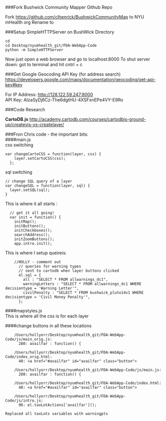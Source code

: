 
###Fork Bushwick Community Mapper Github Repo

Fork https://github.com/clhenrick/BushwickCommunityMap to NYU mHealth org
Rename to 


###Setup SimpleHTTPServer on BushWick Directory

    cd
    cd Desktop/nyumhealth_git/FDA-WebApp-Code  
    python -m SimpleHTTPServer

Now just open a web browser and go to localhost:8000 To shut server down: got to terminal and hit cntrl + c


###Get Google Geocoding API Key (for address search)
https://developers.google.com/maps/documentation/geocoding/get-api-key#key

For IP Address: http://128.122.59.247:8000  
API Key: AIzaSyDj6Cz-The6dgtHU-4XSFxnEPe4VY-E9Ro  

###Code Research

**CartoDB.js**
http://academy.cartodb.com/courses/cartodbjs-ground-up/createvis-vs-createlayer/

###Fron Chris code - the important bits:  
####main.js  
css switching  

    var changeCartoCSS = function(layer, css) {
        layer.setCartoCSS(css);
      };
  
sql switching 

    // change SQL query of a layer
    var changeSQL = function(layer, sql) {
      layer.setSQL(sql);
    }
  
This is where it all starts : 
    
      // get it all going!
      var init = function() {
        initMap();
        initButtons();
        initCheckboxes();
        searchAddress();
        initZoomButtons();
        app.intro.init();  
        
This is where I setup queireis:

        //HOLLY - comment out
          // queries for warning types
          // sent to cartodb when layer buttons clicked
          el.sql = {
            all : "SELECT * FROM allwarnings_dc1",
            warningLetters : "SELECT * FROM allwarnings_dc1 WHERE decisiontype = 'Warning Letter'",
            civilPenalty : "SELECT * FROM bushwick_pluto14v1 WHERE decisiontype = 'Civil Money Penalty'",
          };
  
  ####mapstyles.js  
  This is where all the css is for each layer
  
  ####change buttons in all these locations

        /Users/hollyorr/Desktop/nyumhealth_git/FDA-WebApp-Code/js/main_orig.js:
          280: availfar : function() {
        
        /Users/hollyorr/Desktop/nyumhealth_git/FDA-WebApp-Code/index_orig.html:
          40: <a href="#availfar" id="availfar" class="button">
        
        /Users/hollyorr/Desktop/nyumhealth_git/FDA-WebApp-Code/js/main.js:
          280: availfar : function() {
        
        /Users/hollyorr/Desktop/nyumhealth_git/FDA-WebApp-Code/index.html:
          40: <a href="#availfar" id="availfar" class="button">
        
        /Users/hollyorr/Desktop/nyumhealth_git/FDA-WebApp-Code/js/intro.js:
          96: el.taxLotActions['availfar']();
          
    Replaced all taxLots variables with warningpts
